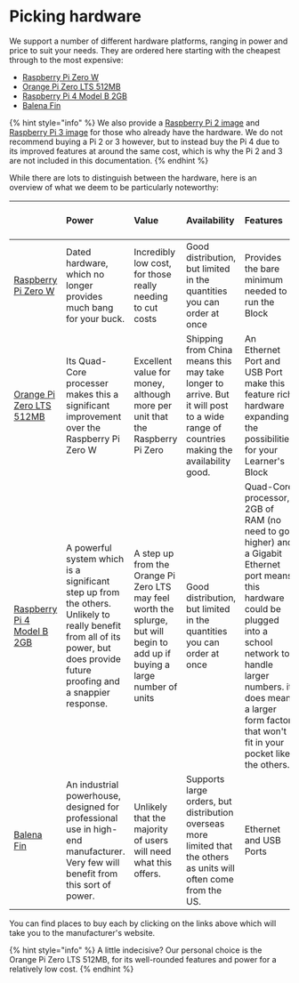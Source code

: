 # Picking hardware

We support a number of different hardware platforms, ranging in power and price to suit your needs. They are ordered here starting with the cheapest through to the most expensive:

* [Raspberry Pi Zero W](https://www.raspberrypi.org/products/raspberry-pi-zero-w/)
* [Orange Pi Zero LTS 512MB](http://www.orangepi.org/orangepizerolts/)
* [Raspberry Pi 4 Model B 2GB](https://www.raspberrypi.org/products/raspberry-pi-4-model-b/)
* [Balena Fin](https://www.balena.io/fin/?)

{% hint style="info" %}
We also provide a [Raspberry Pi 2 image](https://downloads.learnersblock.org) and [Raspberry Pi 3 image](https://downloads.learnersblock.org) for those who already have the hardware. We do not recommend buying a Pi 2 or 3 however, but to instead buy the Pi 4 due to its improved features at around the same cost, which is why the Pi 2 and 3 are not included in this documentation.
{% endhint %}

While there are lots to distinguish between the hardware, here is an overview of what we deem to be particularly noteworthy:

|  | Power | Value | Availability | Features | Durability | Wi-Fi | Storage | Approximate cost \(before shipping\) |
| :--- | :--- | :--- | :--- | :--- | :--- | :--- | :--- | :--- |
| [Raspberry Pi Zero W](https://www.raspberrypi.org/products/raspberry-pi-zero-w/) | Dated hardware, which no longer provides much bang for your buck. | Incredibly low cost, for those really needing to cut costs | Good distribution, but limited in the quantities you can order at once | Provides the bare minimum needed to run the Block | Tried and tested, produced by a reliable manufacturer | Built in Wi-Fi, but with no aerial impacts the range | SD Card | $10USD |
| [Orange Pi Zero LTS 512MB](http://www.orangepi.org/orangepizerolts/) | Its Quad-Core processer makes this a significant improvement over the Raspberry Pi Zero W | Excellent value for money, although more per unit that the Raspberry Pi Zero | Shipping from China means this may take longer to arrive. But it will post to a wide range of countries making the availability good. | An Ethernet Port and USB Port make this feature rich hardware expanding the possibilities for your Learner's Block | Runs a little hotter than other units, that may result in slowdowns if in extreme heats and direct sunlight. | An included aerial gives the range a healthy boost | SD Card | $17USD |
| [Raspberry Pi 4 Model B 2GB](https://www.raspberrypi.org/products/raspberry-pi-4-model-b/) | A powerful system which is a significant step up from the others. Unlikely to really benefit from all of its power, but does provide future proofing and a snappier response. | A step up from the Orange Pi Zero LTS may feel worth the splurge, but will begin to add up if buying a large number of units | Good distribution, but limited in the quantities you can order at once | Quad-Core processor, 2GB of RAM \(no need to go higher\) and a Gigabit Ethernet port means this hardware could be plugged into a school network to handle larger numbers. it does mean a larger form factor that won't fit in your pocket like the others. | Tried and tested, produced by a reliable manufacturer | No aerial, but the newer hardware and technologies provide a good range. Ethernet connectivity will allow for more users, but Wi-Fi is unlikely to support more users than the Orange Pi Zero LTS 512MB. | SD Card | $30USD |
| [Balena Fin](https://www.balena.io/fin/?) | An industrial powerhouse, designed for professional use in high-end manufacturer. Very few will benefit from this sort of power. | Unlikely that the majority of users will need what this offers. | Supports large orders, but distribution overseas more limited that the others as units will often come from the US. | Ethernet and USB Ports | Among the best in class | Designed for Internet of Things devices, Wi-Fi connectivity is central to its design | Built in 8/16/32/64 GB options. | $200USD+ \(will require additional hardware on top of this cost\) |

You can find places to buy each by clicking on the links above which will take you to the manufacturer's website.

{% hint style="info" %}
A little indecisive? Our personal choice is the Orange Pi Zero LTS 512MB, for its well-rounded features and power for a relatively low cost.
{% endhint %}

